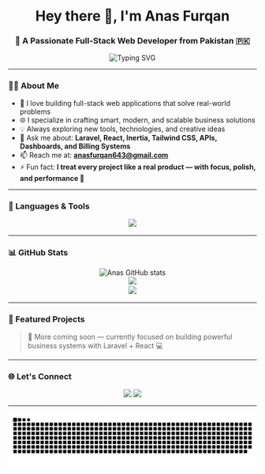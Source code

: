 <!-- Profile README by Anas Furqan -->

<h1 align="center">Hey there 👋, I'm Anas Furqan</h1>
<h3 align="center">🚀 A Passionate Full-Stack Web Developer from Pakistan 🇵🇰</h3>

<p align="center">
  <img src="https://readme-typing-svg.demolab.com?font=Fira+Code&size=24&pause=1000&center=true&vCenter=true&width=435&lines=Laravel+%2B+React+Developer;Building+Smart+Business+Solutions;Loves+Learning+New+Tech+Everyday" alt="Typing SVG" />
</p>

---

### 🧑‍💻 About Me
- 🔨 I love building full-stack web applications that solve real-world problems  
- 🌐 I specialize in crafting smart, modern, and scalable business solutions  
- 💡 Always exploring new tools, technologies, and creative ideas  
- 💬 Ask me about: **Laravel, React, Inertia, Tailwind CSS, APIs, Dashboards, and Billing Systems**  
- 📫 Reach me at: **anasfurqan643@gmail.com**  
- ⚡ Fun fact: **I treat every project like a real product — with focus, polish, and performance 💼**


---

### 🚀 Languages & Tools

<p align="center">
  <img src="https://skillicons.dev/icons?i=php,laravel,react,js,tailwind,nodejs,mysql,html,css,vite,vscode,github" />
</p>

---

### 📊 GitHub Stats

<p align="center">
  <img src="https://github-readme-stats.vercel.app/api?username=anas-furqan&show_icons=true&theme=tokyonight&hide_border=false&count_private=true" alt="Anas GitHub stats" />
  <br />
  <img src="https://github-readme-stats.vercel.app/api/top-langs/?username=anas-furqan&layout=compact&theme=tokyonight&hide_border=false" />
  <br />
  <img src="https://img.shields.io/badge/Code%20Streak-Keeping%20it%20hot🔥-red?style=for-the-badge" />
</p>


---

### 📌 Featured Projects

> 🚧 More coming soon — currently focused on building powerful business systems with Laravel + React 💻

---

### 🌐 Let's Connect

<p align="center">
  <a href="mailto:anasfurqan643@gmail.com"><img src="https://img.shields.io/badge/Gmail-D14836?style=for-the-badge&logo=gmail&logoColor=white" /></a>
  <a href="https://github.com/anas-furqan"><img src="https://img.shields.io/badge/GitHub-100000?style=for-the-badge&logo=github&logoColor=white" /></a>
</p>

---

<p align="center">
  <img src="https://github.com/Platane/snk/raw/output/github-contribution-grid-snake.svg" alt="snake animation" />
</p>

